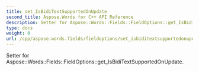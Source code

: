 ```yaml
---
title: set_IsBidiTextSupportedOnUpdate
second_title: Aspose.Words for C++ API Reference
description: Setter for Aspose::Words::Fields::FieldOptions::get_IsBidiTextSupportedOnUpdate. 
type: docs
weight: 0
url: /cpp/aspose.words.fields/fieldoptions/set_isbiditextsupportedonupdate/
---
```


Setter for Aspose::Words::Fields::FieldOptions::get_IsBidiTextSupportedOnUpdate. 


